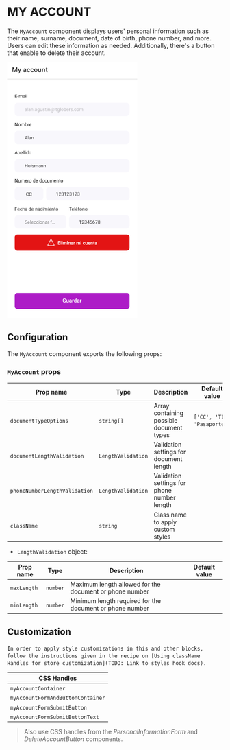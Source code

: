 # MY ACCOUNT

The `MyAccount` component displays users' personal information such as their name, surname, document, date of birth, phone number, and more. Users can edit these information as needed. Additionally, there's a button that enable to delete their account.

![MyAccount](./my-account.png)

## Configuration

The `MyAccount` component exports the following props:

### `MyAccount` props

| Prop name    | Type            | Description    | Default value                                                                                                                               |
| ------------ | --------------- | --------------------------------------------------------------------------------------------------------------------------------------------- | ---------- |
| `documentTypeOptions`      | `string[]`       | Array containing possible document types         |   `['CC', 'TI', 'Pasaporte']`      |
| `documentLengthValidation`      | `LengthValidation`       | Validation settings for document length         |        |
| `phoneNumberLengthValidation`      | `LengthValidation`       | Validation settings for phone number length         |         |
| `className`      | `string`       | Class name to apply custom styles         |         |

- `LengthValidation` object:

| Prop name    | Type            | Description    | Default value                                                                                                                               |
| ------------ | --------------- | --------------------------------------------------------------------------------------------------------------------------------------------- | ---------- |
| `maxLength`      | `number`       | Maximum length allowed for the document or phone number         |         |
| `minLength`      | `number`       | Minimum length required for the document or phone number         |        |

## Customization

`In order to apply style customizations in this and other blocks, follow the instructions given in the recipe on [Using className Handles for store customization](TODO: Link to styles hook docs).`

| CSS Handles |
| ----------- |
| `myAccountContainer` |
| `myAccountFormAndButtonContainer` |
| `myAccountFormSubmitButton` |
| `myAccountFormSubmitButtonText` |

> Also use CSS handles from the _PersonalInformationForm_ and  _DeleteAccountButton_ components.

